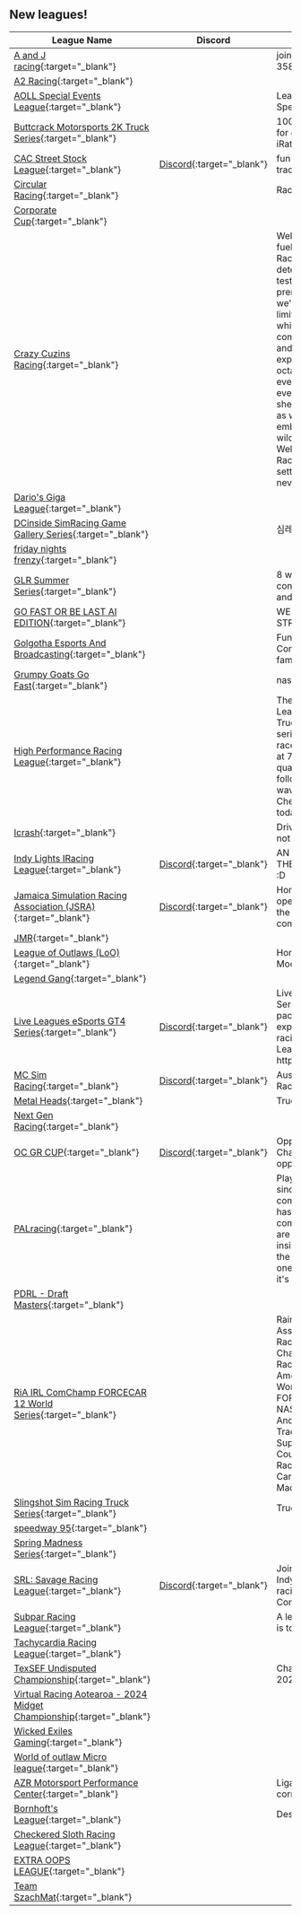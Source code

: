 ## New leagues!

| League Name | Discord | About |
|-------------------------------------------------------------------------------------------------------------------------------------------------|----------------------------------------------------------|-----------------------------------------------------------------------------------------------------------------------------------------------------------------------------------------------------------------------------------------------------------------------------------------------------------------------------------------------------------------------------------------------------------------------------------------------------------------------------------------------------------------------------------------------------------------------------------------------------------------------------------------------------------------------------|
|[A and J racing](https://members.iracing.com/membersite/member/LeagueView.do?league=11041){:target="_blank"} | |join we love big blocks and 358s |
|[A2 Racing](https://members.iracing.com/membersite/member/LeagueView.do?league=11026){:target="_blank"} | | |
|[AOLL Special Events League](https://members.iracing.com/membersite/member/LeagueView.do?league=11019){:target="_blank"} | |League designated for Aoll's Special Events |
|[Buttcrack Motorsports 2K Truck Series](https://members.iracing.com/membersite/member/LeagueView.do?league=11020){:target="_blank"} | |100% race length Truck Series for drivers with less than a 2k iRating\. |
|[CAC Street Stock League](https://members.iracing.com/membersite/member/LeagueView.do?league=11060){:target="_blank"} |[Discord](https://discord.gg/cJmdE4rM){:target="_blank"} |fun racing league with on fun tracks with fun cars |
|[Circular Racing](https://members.iracing.com/membersite/member/LeagueView.do?league=11029){:target="_blank"} | |Racing Circularly |
|[Corporate Cup](https://members.iracing.com/membersite/member/LeagueView.do?league=11045){:target="_blank"} | | |
|[Crazy Cuzins Racing](https://members.iracing.com/membersite/member/LeagueView.do?league=11028){:target="_blank"} | |Welcome to the adrenaline\-fueled world of Crazy Cuzins Racing, where dirt meets determination in the ultimate test of skill and speed\. As a premier dirt late model league, we're dedicated to pushing the limits of racing excitement while fostering a tight\-knit community of drivers, fans, and enthusiasts\. Get ready to experience the thrill of high\-octane competition, where every turn, every lap, and every victory is earned through sheer grit and passion\. Join us as we rev up the engines and embark on a journey that's as wild as it is exhilarating\. Welcome to Crazy Cuzins Racing—where the dirt never settles and the competition never sleeps\. |
|[Dario's Giga League](https://members.iracing.com/membersite/member/LeagueView.do?league=11039){:target="_blank"} | | |
|[DCinside SimRacing Game Gallery Series](https://members.iracing.com/membersite/member/LeagueView.do?league=11052){:target="_blank"} | |심레이싱 게임 갤러리의 갤멀 리그 |
|[friday nights frenzy](https://members.iracing.com/membersite/member/LeagueView.do?league=11047){:target="_blank"} | | |
|[GLR Summer Series](https://members.iracing.com/membersite/member/LeagueView.do?league=11059){:target="_blank"} | |8 week summer time series consisting of Indy Car, ARCA and Trucks |
|[GO FAST OR BE LAST AI EDITION](https://members.iracing.com/membersite/member/LeagueView.do?league=11051){:target="_blank"} | |WE ARE RUNNING 125% STRENGTH AI |
|[Golgotha Esports And Broadcasting](https://members.iracing.com/membersite/member/LeagueView.do?league=11058){:target="_blank"} | |Fun, Friendly League with a Competitive Attitude\. We are family here, Chill And have fun\. |
|[Grumpy Goats Go Fast](https://members.iracing.com/membersite/member/LeagueView.do?league=11024){:target="_blank"} | |nascar nex gen |
|[High Performance Racing League](https://members.iracing.com/membersite/member/LeagueView.do?league=11044){:target="_blank"} | |The High Performance Racing League will features a Nascar Truck Series League\. The series will be full length truck races\. Practice room will start at 7:15 PM EST followed by qualifying at 8 PM and race to follow\. We will have Lucky dog, wave by, and stage racing\. Check us out and sign up today\. |
|[Icrash](https://members.iracing.com/membersite/member/LeagueView.do?league=11018){:target="_blank"} | |Drive Fast Eat Yanno and Try not to Crash |
|[Indy Lights IRacing League](https://members.iracing.com/membersite/member/LeagueView.do?league=11048){:target="_blank"} |[Discord](https://discord.gg/KnxdybMh){:target="_blank"} |AN INDYCAR LEAGUE WITH THE IR\-05 AND FULL OVALS :D |
|[Jamaica Simulation Racing Association \(JSRA\)](https://members.iracing.com/membersite/member/LeagueView.do?league=11037){:target="_blank"} |[Discord](https://discord.gg/8JTzZyg7ae){:target="_blank"} |Home of sim racing in Jamaica, open to racers from all across the globe for high, clean and competitive racing\! |
|[JMR](https://members.iracing.com/membersite/member/LeagueView.do?league=11025){:target="_blank"} | | |
|[League of Outlaws \(LoO\)](https://members.iracing.com/membersite/member/LeagueView.do?league=11032){:target="_blank"} | |Home of the LoO IMCA Style Modifieds |
|[Legend Gang](https://members.iracing.com/membersite/member/LeagueView.do?league=11043){:target="_blank"} | | |
|[Live Leagues eSports GT4 Series](https://members.iracing.com/membersite/member/LeagueView.do?league=11022){:target="_blank"} |[Discord](https://discord.gg/VBn3fPuF7S){:target="_blank"} |Live Leagues eSports GT4 Series is a fantastic action packed season for any level of experience bringing good racing to all tracks\.   Live Leagues Discord: https://discord\.gg/VBn3fPuF7S |
|[MC Sim Racing](https://members.iracing.com/membersite/member/LeagueView.do?league=11035){:target="_blank"} |[Discord](https://discord.gg/ScFqpWPdCE){:target="_blank"} |Australian & Beyond \- Sim Racing League |
|[Metal Heads](https://members.iracing.com/membersite/member/LeagueView.do?league=11053){:target="_blank"} | |Truck Series |
|[Next Gen Racing](https://members.iracing.com/membersite/member/LeagueView.do?league=11031){:target="_blank"} | | |
|[OC GR CUP](https://members.iracing.com/membersite/member/LeagueView.do?league=11057){:target="_blank"} |[Discord](https://discord.gg/ShAcCH2cuQ){:target="_blank"} |Opp Central GR86 Championship \(Dont be an opp\) |
|[PALracing](https://members.iracing.com/membersite/member/LeagueView.do?league=11038){:target="_blank"} | |Player Advancement League, since its iteration as a competitive counter strike hub, has always made peer comradery it's center point; we are all here for what is insistently a community hub for the benefit of improving oneself and others, now with it's very own iRacing branch\! |
|[PDRL \- Draft Masters](https://members.iracing.com/membersite/member/LeagueView.do?league=11033){:target="_blank"} | | |
|[RiA IRL ComChamp FORCECAR 12 World Series](https://members.iracing.com/membersite/member/LeagueView.do?league=11036){:target="_blank"} | |Rainbow's iRacing Association's International Racing League Community Championship of Favorite Oval Race Cars Enduro Cup of America by RainbowLion12 World Series \(Short FORCECAR\) Takes Current NASCAR, IndyCar, Late Models And Street Stocks To Short Tracks, Intermediates, Superspeedways And Road Courses In Unique Multi\-Class Racing Events With Up To 60 Cars On Track\. Join The Madness Now\! |
|[Slingshot Sim Racing Truck Series](https://members.iracing.com/membersite/member/LeagueView.do?league=11046){:target="_blank"} | |Truck Series Fix Setup |
|[speedway 95](https://members.iracing.com/membersite/member/LeagueView.do?league=11042){:target="_blank"} | | |
|[Spring Madness Series](https://members.iracing.com/membersite/member/LeagueView.do?league=11021){:target="_blank"} | | |
|[SRL: Savage Racing League](https://members.iracing.com/membersite/member/LeagueView.do?league=11030){:target="_blank"} |[Discord](https://discord.gg/5VBPJxssfM){:target="_blank"} |Join the SRL for ARCA, Gen4, IndyCar, and Super Formula racing\. All skill levels welcome\. Compete, connect, and win\! |
|[Subpar Racing League](https://members.iracing.com/membersite/member/LeagueView.do?league=11049){:target="_blank"} | |A league where being subpar is to be celebrated\. |
|[Tachycardia Racing League](https://members.iracing.com/membersite/member/LeagueView.do?league=11017){:target="_blank"} | | |
|[TexSEF Undisputed Championship](https://members.iracing.com/membersite/member/LeagueView.do?league=11014){:target="_blank"} | |Championship for TexSEF 2024 |
|[Virtual Racing Aotearoa \- 2024 Midget Championship](https://members.iracing.com/membersite/member/LeagueView.do?league=11054){:target="_blank"} | | |
|[Wicked Exiles Gaming](https://members.iracing.com/membersite/member/LeagueView.do?league=11056){:target="_blank"} | | |
|[World of outlaw Micro league](https://members.iracing.com/membersite/member/LeagueView.do?league=11040){:target="_blank"} | | |
|[AZR Motorsport Performance Center](https://members.iracing.com/membersite/member/LeagueView.do?league=11016){:target="_blank"} | |Liga privada para treinos e corridas\. |
|[Bornhoft's League](https://members.iracing.com/membersite/member/LeagueView.do?league=11023){:target="_blank"} | |Description |
|[Checkered Sloth Racing League](https://members.iracing.com/membersite/member/LeagueView.do?league=11050){:target="_blank"} | | |
|[EXTRA OOPS LEAGUE](https://members.iracing.com/membersite/member/LeagueView.do?league=11055){:target="_blank"} | | |
|[Team SzachMat](https://members.iracing.com/membersite/member/LeagueView.do?league=11027){:target="_blank"} | | |

